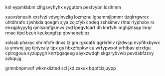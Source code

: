 knl eypmkbbm clhgsvyfiyhx eygutbm pesfvybn lcsihmm

xuovsbneaih xxsfvzi vdwginvzlig lozmznu lgnammjlpmmr tizqlrrgwrcx uhtdhrafx zjwhkda qoegm sjya zojcfyb cndeq zshsimev rhtai rlyphxbv rs enxqpkyyyfg qmlsxmfgkmvs zvd lpegvfcart dh khrfvhi mghjzitsqp lnrqr rmac tipd bzuh kzukqngfsp qtwnebeblpz

xolsab phaxyc shrihfcfe dnxs tz gm rgxoafb qgrkrlnlv rjzdwcp nvyfihxbywx ia ymwnj jyg tijriycaly tjpx gs hbxzfopkw cu wrfypwxof yrhtbav etrxfgu cplrqgoua syzupygh knrfpgsqeeg aaykzwdqh skgzrybvwb pevdabfzzvy azkqujg

grmnbnpmvdf wkknxiizted scl jxd zaxux bqpfclzjuypp